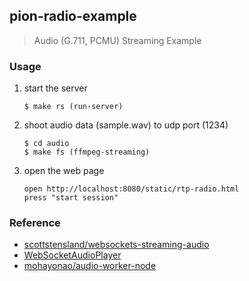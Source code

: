 ## pion-radio-example

> Audio (G.711, PCMU) Streaming Example


### Usage
1. start the server
    ```
    $ make rs (run-server)
    ```

2. shoot audio data (sample.wav) to udp port (1234)
    ```
    $ cd audio
    $ make fs (ffmpeg-streaming)
    ```

3. open the web page
    ```
    open http://localhost:8080/static/rtp-radio.html
    press "start session"
    ```

### Reference
- [scottstensland/websockets-streaming-audio](https://github.com/scottstensland/websockets-streaming-audio)
- [WebSocketAudioPlayer](https://archive.codeplex.com/?p=websocketaudioplayer)
- [mohayonao/audio-worker-node](https://github.com/mohayonao/audio-worker-node)


